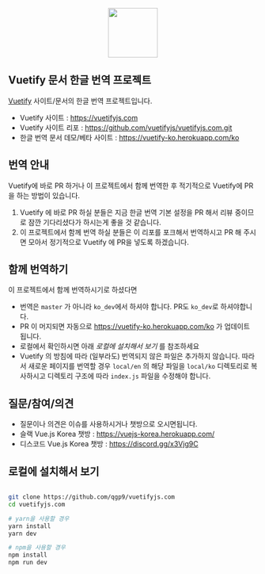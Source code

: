 <p align="center">
  <a href="https://vuetifyjs.com" target="_blank"><img width="100"src="https://vuetifyjs.com/static/doc-images/logo.svg"></a>
</p>

## Vuetify 문서 한글 번역 프로젝트
<a href="https://vuetifyjs.com" target="_blank">Vuetify</a> 사이트/문서의 한글 번역 프로젝트입니다.

* Vuetify 사이트 : https://vuetifyjs.com
* Vuetify 사이트 리포 : https://github.com/vuetifyjs/vuetifyjs.com.git
* 한글 번역 문서 데모/베타 사이트 : https://vuetify-ko.herokuapp.com/ko

## 번역 안내
Vuetify에 바로 PR 하거나 이 프로젝트에서 함께 번역한 후 적기적으로 Vuetify에 PR을 하는 방법이 있습니다.

1. Vuetify 에 바로 PR 하실 분들은 지금 한글 번역 기본 설정을 PR 해서 리뷰 중이므로 잠깐 기다리셨다가 하시는게 좋을 것 같습니다.
2. 이 프로젝트에서 함께 번역 하실 분들은 이 리포를 포크해서 번역하시고 PR 해 주시면 모아서 정기적으로 Vuetify 에 PR을 넣도록 하겠습니다.
  
## 함께 번역하기
이 프로젝트에서 함께 번역하시기로 하셨다면

* 번역은 `master` 가 아니라 `ko_dev`에서 하셔야 합니다. PR도 `ko_dev`로 하셔야합니다.
* PR 이 머지되면 자동으로 https://vuetify-ko.herokuapp.com/ko 가 업데이트 됩니다.
* 로컬에서 확인하시면 아래 *로컬에 설치해서 보기* 를 참조하세요
* Vuetify 의 방침에 따라 (일부라도) 번역되지 않은 파일은 추가하지 않습니다. 따라서 새로운 페이지를 번역할 경우 `local/en` 의 해당 파일을 `local/ko` 디렉토리로 복사하시고 디렉토리 구조에 따라 `index.js` 파일을 수정해야 합니다.


## 질문/참여/의견
* 질문이나 의견은 이슈를 사용하시거나 챗방으로 오시면됩니다.
* 슬랙 Vue.js Korea 챗방 : https://vuejs-korea.herokuapp.com/
* 디스코드 Vue.js Korea 챗방 : https://discord.gg/x3Vjg9C

## 로컬에 설치해서 보기

``` bash

git clone https://github.com/qgp9/vuetifyjs.com 
cd vuetifyjs.com

# yarn을 사용할 경우
yarn install
yarn dev

# npm을 사용할 경우
npm install
npm run dev
```
